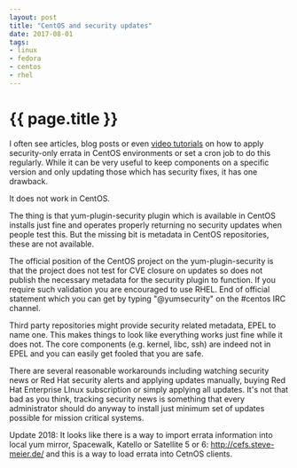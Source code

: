 ```yaml
---
layout: post
title: "CentOS and security updates"
date: 2017-08-01
tags:
- linux
- fedora
- centos
- rhel
---
```

{{ page.title }}
================

I often see articles, blog posts or even [video
tutorials](https://serversforhackers.com/c/automatic-security-updates-centos)
on how to apply security-only errata in CentOS environments or set a cron job
to do this regularly. While it can be very useful to keep components on a
specific version and only updating those which has security fixes, it has one
drawback.

It does not work in CentOS.

The thing is that yum-plugin-security plugin which is available in CentOS
installs just fine and operates properly returning no security updates when
people test this. But the missing bit is metadata in CentOS repositories,
these are not available.

The official position of the CentOS project on the yum-plugin-security is that
the project does not test for CVE closure on updates so does not publish the
necessary metadata for the security plugin to function. If you require such
validation you are encouraged to use RHEL. End of official statement which you
can get by typing "@yumsecurity" on the #centos IRC channel.

Third party repositories might provide security related metadata, EPEL to name
one. This makes things to look like everything works just fine while it does
not. The core components (e.g. kernel, libc, ssh) are indeed not in EPEL and
you can easily get fooled that you are safe.

There are several reasonable workarounds including watching security news or
Red Hat security alerts and applying updates manually, buying Red Hat
Enterprise LInux subscription or simply applying all updates. It's not that
bad as you think, tracking security news is something that every administrator
should do anyway to install just minimum set of updates possible for mission
critical systems.

Update 2018: It looks like there is a way to import errata information into
local yum mirror, Spacewalk, Katello or Satellite 5 or 6:
http://cefs.steve-meier.de/ and this is a way to load errata into CetnOS
clients.
